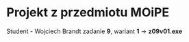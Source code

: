 # Projekt z przedmiotu MOiPE
Student - Wojciech Brandt 
zadanie **9**, wariant **1** -> **z09v01.exe**

